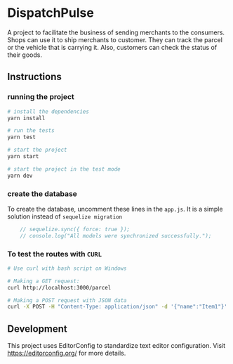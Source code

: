 # DispatchPulse

A project to facilitate the business of sending merchants to the consumers. Shops can use it to ship merchants to customer. They can track the parcel or the vehicle that is carrying it. Also, customers can check the status of their goods. 

## Instructions

### running the project

```bash
# install the dependencies
yarn install

# run the tests
yarn test

# start the project
yarn start

# start the project in the test mode
yarn dev
```

### create the database

To create the database, uncomment these lines in the `app.js`. It is a simple solution instead of `sequelize migration`
```js
    // sequelize.sync({ force: true });
    // console.log("All models were synchronized successfully.");
```

### To test the routes with `CURL`

```bash
# Use curl with bash script on Windows

# Making a GET request:
curl http://localhost:3000/parcel

# Making a POST request with JSON data
curl -X POST -H "Content-Type: application/json" -d '{"name":"Item1"}' http://localhost:3000/parcel
```

## Development

This project uses EditorConfig to standardize text editor configuration. Visit https://editorconfig.org/ for more details.
